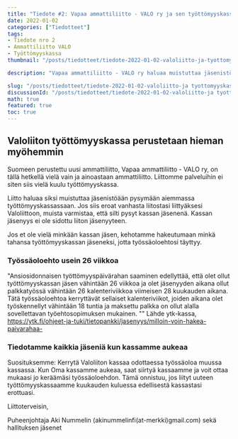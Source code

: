 ```yaml
---
title: "Tiedote #2: Vapaa ammattiliitto - VALO ry ja sen työttömyyskassa"
date: 2022-01-02
categories: ["Tiedotteet"]
tags:
- Tiedote nro 2
- Ammattiliitto VALO
- Työttömyyskassa
thumbnail: "/posts/tiedotteet/tiedote-2022-01-02-valoliitto-ja-tyottomyyskassa/setelitukko.jpg"

description: "Vapaa ammattiliitto - VALO ry haluaa muistuttaa jäsenistöään toistaiseksi pysymään aiemmassa työttömyyskassassaan. Jos siis eroat vanhasta liitostasi liittyäksesi Valoliittoon, muista varmistaa, että silti pysyt kassan jäsenenä. Kassan jäsenyys ei ole sidottu liiton jäsenyyteen."

slug: "/posts/tiedotteet/tiedote-2022-01-02-valoliitto-ja tyottomyyskassa/"
discussionId: "/posts/tiedotteet/tiedote-2022-01-02-valoliitto-ja tyottomyyskassa/"
math: true
featured: true
toc: true
---
```

## Valoliiton työttömyyskassa perustetaan hieman myöhemmin

Suomeen perustettu uusi ammattiliitto, Vapaa ammattiliitto - VALO ry, on tällä hetkellä vielä vain ja ainoastaan ammattiliitto. Liittomme palveluihin ei siten siis vielä kuulu työttömyyskassa.

Liitto haluaa siksi muistuttaa jäsenistöään pysymään aiemmassa työttömyyskassassaan. Jos siis eroat vanhasta liitostasi liittyäksesi Valoliittoon, muista varmistaa, että silti pysyt kassan jäsenenä. Kassan jäsenyys ei ole sidottu liiton jäsenyyteen.

Jos et ole vielä minkään kassan jäsen, kehotamme hakeutumaan minkä tahansa työttömyyskassan jäseneksi, jotta työssäoloehtosi täyttyy.

### Työssäoloehto usein 26 viikkoa
"Ansiosidonnaisen työttömyyspäivärahan saaminen edellyttää, että olet ollut työttömyyskassan jäsen vähintään 26  viikkoa ja olet jäsenyyden aikana ollut palkkatyössä vähintään 26 kalenteriviikkoa viimeisen 28 kuukauden aikana. Tätä työssäoloehtoa kerryttävät sellaiset kalenteriviikot, joiden aikana olet työskennellyt vähintään 18 tuntia ja maksettu palkka on ollut alalla sovellettavan työehtosopimuksen mukainen. ""
Lähde ytk-kassa, https://ytk.fi/ohjeet-ja-tuki/tietopankki/jasenyys/milloin-voin-hakea-paivarahaa-

### Tiedotamme kaikkia jäseniä kun kassamme aukeaa
Suosituksemme: Kerrytä Valoliiton kassaa odottaessa työssäoloa muussa kassassa. Kun Oma kassamme aukeaa, saat siirtyä kassaamme ja voit ottaa mukaasi jo keräämäsi työssäoloehdon. Tämä onnistuu, jos liityt uuteen työttömyyskassaamme kuukauden kuluessa edellisestä kassastasi erottuasi.

Liittoterveisin,  
 
Puheenjohtaja Aki Nummelin (akinummelinfi(at-merkki)gmail.com) sekä hallituksen jäsenet 
 
